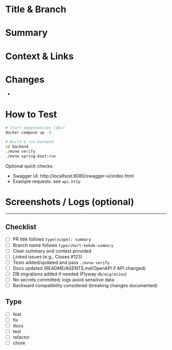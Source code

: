# Title & Branch

<!-- Title format: type(scope): short summary  -->
<!-- Branch format: type/short-kebab-summary (e.g., feat/add-agents-md) -->

# Summary
 
 <!-- Briefly describe the purpose and scope of this PR. -->
 
 # Context & Links
 
 <!-- Link related issues and docs. Use keywords: Closes #123, Relates to #456. -->
 
 # Changes
 
 <!-- High-level list of changes. Keep it concise. -->
 - 
 
 # How to Test
 
 <!-- Exact steps/commands to verify. Include sample requests if relevant. -->
 ```bash
 # Start dependencies (dev)
 docker compose up -d
 
 # Build & run backend
 cd backend
 ./mvnw verify
 ./mvnw spring-boot:run
 ```
 
 Optional quick checks:
 - Swagger UI: http://localhost:8080/swagger-ui/index.html
 - Example requests: see `api.http`
 
 # Screenshots / Logs (optional)
 
 <!-- Paste images or logs that demonstrate behavior. -->
 
 ---
 
## Checklist
- [ ] PR title follows `type(scope): summary`
- [ ] Branch name follows `type/short-kebab-summary`
- [ ] Clear summary and context provided
- [ ] Linked issues (e.g., Closes #123)
- [ ] Tests added/updated and pass `./mvnw verify`
- [ ] Docs updated (README/AGENTS.md/OpenAPI if API changed)
- [ ] DB migrations added if needed (Flyway `db/migration`)
 - [ ] No secrets committed; logs avoid sensitive data
 - [ ] Backward compatibility considered (breaking changes documented)
 
 ## Type
 - [ ] feat
 - [ ] fix
 - [ ] docs
 - [ ] test
 - [ ] refactor
 - [ ] chore
